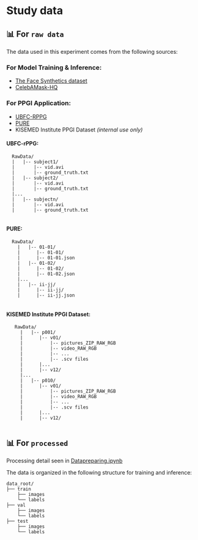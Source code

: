 # Study data
## 📊 For `raw data`

The data used in this experiment comes from the following sources:

### For Model Training & Inference:
- [The Face Synthetics dataset](https://github.com/microsoft/FaceSynthetics)  
- [CelebAMask-HQ](https://github.com/switchablenorms/CelebAMask-HQ/tree/master)
  
### For PPGI Application:
- [UBFC-RPPG](https://sites.google.com/view/ybenezeth/ubfcrppg)  
- [PURE](https://www.tu-ilmenau.de/universitaet/fakultaeten/fakultaet-informatik-und-automatisierung/profil/institute-und-fachgebiete/institut-fuer-technische-informatik-und-ingenieurinformatik/fachgebiet-neuroinformatik-und-kognitive-robotik/data-sets-code/pulse-rate-detection-dataset-pure)  
- KISEMED Institute PPGI Dataset *(internal use only)*

#### UBFC-rPPG:
 ```
   RawData/
   |   |-- subject1/
   |       |-- vid.avi
   |       |-- ground_truth.txt
   |   |-- subject2/
   |       |-- vid.avi
   |       |-- ground_truth.txt
   |...
   |   |-- subjectn/
   |       |-- vid.avi
   |       |-- ground_truth.txt
  
  ```
#### PURE:
 ```
   RawData/
     |   |-- 01-01/
     |      |-- 01-01/
     |      |-- 01-01.json
     |   |-- 01-02/
     |      |-- 01-02/
     |      |-- 01-02.json
     |...
     |   |-- ii-jj/
     |      |-- ii-jj/
     |      |-- ii-jj.json
  
  ```
#### KISEMED Institute PPGI Dataset:
```
   RawData/
     |   |-- p001/
     |      |-- v01/
     |          |-- pictures_ZIP_RAW_RGB
     |          |-- video_RAW_RGB
     |          |-- ...
     |          |-- .scv files
     |      |...
     |      |-- v12/
     |...
     |   |-- p010/
     |      |-- v01/
     |          |-- pictures_ZIP_RAW_RGB
     |          |-- video_RAW_RGB
     |          |-- ...
     |          |-- .scv files
     |      |...
     |      |-- v12/
  
  ```
## 📊 For `processed `
Processing detail seen in [Datapreparing.ipynb](https://github.com/Supcode123/Skin-Segmentation-4-iPPG/blob/main/notebooks/Datapreparing.ipynb)

The data is organized in the following structure for training and inference:
```
data_root/
├── train             
    ├── images    
    └── labels            
├── val             
    ├── images    
    └── labels  
├── test           
    ├── images    
    └── labels

```




